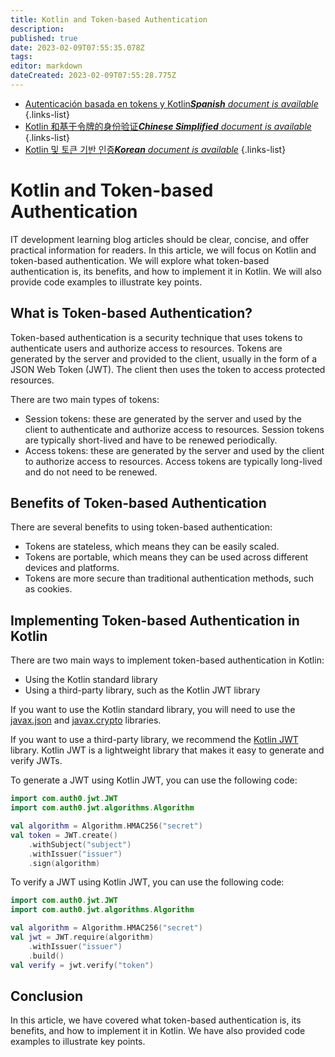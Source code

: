 ```yaml
---
title: Kotlin and Token-based Authentication
description: 
published: true
date: 2023-02-09T07:55:35.078Z
tags: 
editor: markdown
dateCreated: 2023-02-09T07:55:28.775Z
---
```


- [Autenticación basada en tokens y Kotlin***Spanish** document is available*](/es/Knowledge-base/Kotlin/kotlin-and-token-based-authentication)
{.links-list}
- [Kotlin 和基于令牌的身份验证***Chinese Simplified** document is available*](/zh/Knowledge-base/Kotlin/kotlin-and-token-based-authentication)
{.links-list}
- [Kotlin 및 토큰 기반 인증***Korean** document is available*](/ko/Knowledge-base/Kotlin/kotlin-and-token-based-authentication)
{.links-list}


# Kotlin and Token-based Authentication

IT development learning blog articles should be clear, concise, and offer practical information for readers. In this article, we will focus on Kotlin and token-based authentication. We will explore what token-based authentication is, its benefits, and how to implement it in Kotlin. We will also provide code examples to illustrate key points.

## What is Token-based Authentication?

Token-based authentication is a security technique that uses tokens to authenticate users and authorize access to resources. Tokens are generated by the server and provided to the client, usually in the form of a JSON Web Token (JWT). The client then uses the token to access protected resources.

There are two main types of tokens: 
- Session tokens: these are generated by the server and used by the client to authenticate and authorize access to resources. Session tokens are typically short-lived and have to be renewed periodically. 
- Access tokens: these are generated by the server and used by the client to authorize access to resources. Access tokens are typically long-lived and do not need to be renewed.

## Benefits of Token-based Authentication

There are several benefits to using token-based authentication:

- Tokens are stateless, which means they can be easily scaled.
- Tokens are portable, which means they can be used across different devices and platforms.
- Tokens are more secure than traditional authentication methods, such as cookies.

## Implementing Token-based Authentication in Kotlin

There are two main ways to implement token-based authentication in Kotlin:

- Using the Kotlin standard library
- Using a third-party library, such as the Kotlin JWT library

If you want to use the Kotlin standard library, you will need to use the [javax.json](https://mvnrepository.com/artifact/org.glassfish/javax.json/1.1.4) and [javax.crypto](https://mvnrepository.com/artifact/org.glassfish.javax.json/javax.json-api/1.1.4) libraries.

If you want to use a third-party library, we recommend the [Kotlin JWT](https://github.com/kotlin-graphics/kotlin-jwt) library. Kotlin JWT is a lightweight library that makes it easy to generate and verify JWTs.

To generate a JWT using Kotlin JWT, you can use the following code:

```kotlin
import com.auth0.jwt.JWT
import com.auth0.jwt.algorithms.Algorithm

val algorithm = Algorithm.HMAC256("secret")
val token = JWT.create()
    .withSubject("subject")
    .withIssuer("issuer")
    .sign(algorithm)
```

To verify a JWT using Kotlin JWT, you can use the following code:

```kotlin
import com.auth0.jwt.JWT
import com.auth0.jwt.algorithms.Algorithm

val algorithm = Algorithm.HMAC256("secret")
val jwt = JWT.require(algorithm)
    .withIssuer("issuer")
    .build()
val verify = jwt.verify("token")
```

## Conclusion

In this article, we have covered what token-based authentication is, its benefits, and how to implement it in Kotlin. We have also provided code examples to illustrate key points.